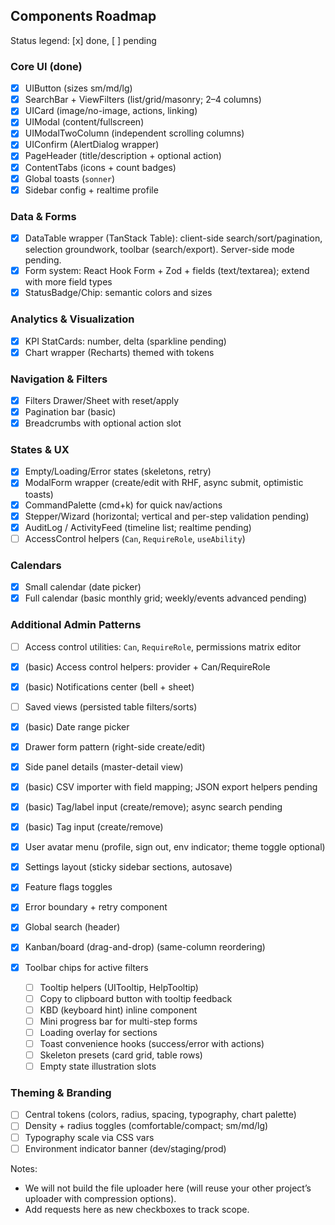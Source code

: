 ## Components Roadmap

Status legend: [x] done, [ ] pending

### Core UI (done)
- [x] UIButton (sizes sm/md/lg)
- [x] SearchBar + ViewFilters (list/grid/masonry; 2–4 columns)
- [x] UICard (image/no-image, actions, linking)
- [x] UIModal (content/fullscreen)
- [x] UIModalTwoColumn (independent scrolling columns)
- [x] UIConfirm (AlertDialog wrapper)
- [x] PageHeader (title/description + optional action)
- [x] ContentTabs (icons + count badges)
- [x] Global toasts (`sonner`)
- [x] Sidebar config + realtime profile

### Data & Forms
- [x] DataTable wrapper (TanStack Table): client-side search/sort/pagination, selection groundwork, toolbar (search/export). Server-side mode pending.
- [x] Form system: React Hook Form + Zod + fields (text/textarea); extend with more field types
- [x] StatusBadge/Chip: semantic colors and sizes

### Analytics & Visualization
- [x] KPI StatCards: number, delta (sparkline pending)
- [x] Chart wrapper (Recharts) themed with tokens

### Navigation & Filters
- [x] Filters Drawer/Sheet with reset/apply
- [x] Pagination bar (basic)
- [x] Breadcrumbs with optional action slot

### States & UX
- [x] Empty/Loading/Error states (skeletons, retry)
- [x] ModalForm wrapper (create/edit with RHF, async submit, optimistic toasts)
 - [x] CommandPalette (cmd+k) for quick nav/actions
 - [x] Stepper/Wizard (horizontal; vertical and per-step validation pending)
 - [x] AuditLog / ActivityFeed (timeline list; realtime pending)
- [ ] AccessControl helpers (`Can`, `RequireRole`, `useAbility`)

### Calendars
- [x] Small calendar (date picker)
- [x] Full calendar (basic monthly grid; weekly/events advanced pending)

### Additional Admin Patterns
- [ ] Access control utilities: `Can`, `RequireRole`, permissions matrix editor
- [x] (basic) Access control helpers: provider + Can/RequireRole
- [x] (basic) Notifications center (bell + sheet)
- [ ] Saved views (persisted table filters/sorts)
- [x] (basic) Date range picker
- [x] Drawer form pattern (right-side create/edit)
- [x] Side panel details (master-detail view)
- [x] (basic) CSV importer with field mapping; JSON export helpers pending
- [x] (basic) Tag/label input (create/remove); async search pending
- [x] (basic) Tag input (create/remove)
- [x] User avatar menu (profile, sign out, env indicator; theme toggle optional)
- [x] Settings layout (sticky sidebar sections, autosave)
- [x] Feature flags toggles
- [x] Error boundary + retry component
- [x] Global search (header)
 - [x] Kanban/board (drag-and-drop) (same-column reordering)
- [x] Toolbar chips for active filters

  - [ ] Tooltip helpers (UITooltip, HelpTooltip)
  - [ ] Copy to clipboard button with tooltip feedback
  - [ ] KBD (keyboard hint) inline component
  - [ ] Mini progress bar for multi-step forms
  - [ ] Loading overlay for sections
  - [ ] Toast convenience hooks (success/error with actions)
  - [ ] Skeleton presets (card grid, table rows)
  - [ ] Empty state illustration slots

### Theming & Branding
- [ ] Central tokens (colors, radius, spacing, typography, chart palette)
- [ ] Density + radius toggles (comfortable/compact; sm/md/lg)
- [ ] Typography scale via CSS vars
- [ ] Environment indicator banner (dev/staging/prod)

Notes:
- We will not build the file uploader here (will reuse your other project’s uploader with compression options).
- Add requests here as new checkboxes to track scope.


